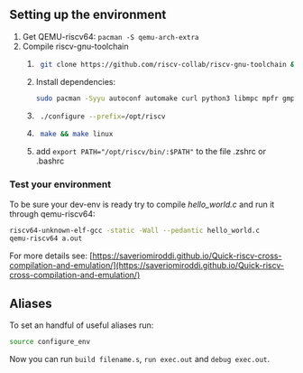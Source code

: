 ## Setting up the environment

1. Get QEMU-riscv64: `pacman -S qemu-arch-extra`
2. Compile riscv-gnu-toolchain
	1. ```bash
		git clone https://github.com/riscv-collab/riscv-gnu-toolchain && cd riscv-gnu-toolchain
		```
	2. Install dependencies:
		```bash
		sudo pacman -Syyu autoconf automake curl python3 libmpc mpfr gmp gawk base-devel bison flex texinfo gperf libtool patchutils bc zlib expat
		```
	3. ```bash
		./configure --prefix=/opt/riscv
		```
	4. ```bash
		make && make linux
		```
	5. add `export PATH="/opt/riscv/bin/:$PATH"` to the file .zshrc or .bashrc

### Test your environment
To be sure your dev-env is ready try to compile _hello\_world.c_ and run it through qemu-riscv64:
```bash
riscv64-unknown-elf-gcc -static -Wall --pedantic hello_world.c
qemu-riscv64 a.out
```

For more details see: [https://saveriomiroddi.github.io/Quick-riscv-cross-compilation-and-emulation/](https://saveriomiroddi.github.io/Quick-riscv-cross-compilation-and-emulation/)

## Aliases
To set an handful of useful aliases run:
```bash
source configure_env
```

Now you can run `build filename.s`, `run exec.out` and `debug exec.out`.

